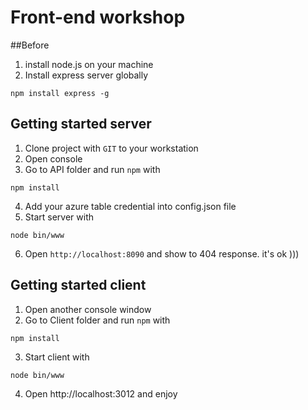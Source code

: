 # Front-end workshop

##Before
1. install node.js on your machine
2. Install express server globally
```
npm install express -g
```
## Getting started server
1. Clone project with `GIT` to your workstation
2. Open console
3. Go to API folder and run `npm` with
```
npm install
```
4. Add your azure table credential into config.json file
5. Start server with
```
node bin/www
```
6. Open `http://localhost:8090` and show to 404 response.
it's ok )))

## Getting started client
1. Open another console window
2. Go to Client folder and run `npm` with
```
npm install
```
3. Start client with
```
node bin/www
```
4. Open http://localhost:3012 and enjoy